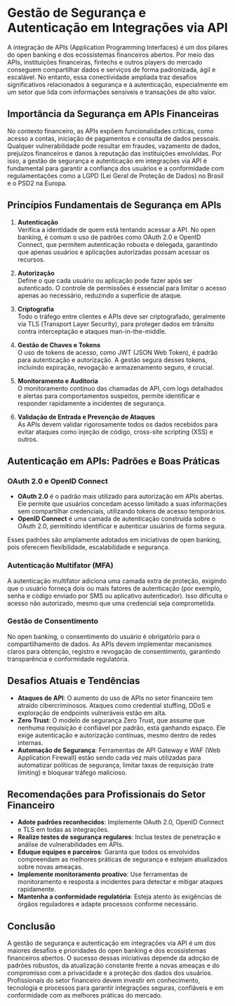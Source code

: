 # Gestão de Segurança e Autenticação em Integrações via API

A integração de APIs (Application Programming Interfaces) é um dos pilares do open banking e dos ecossistemas financeiros abertos. Por meio das APIs, instituições financeiras, fintechs e outros players do mercado conseguem compartilhar dados e serviços de forma padronizada, ágil e escalável. No entanto, essa conectividade ampliada traz desafios significativos relacionados à segurança e à autenticação, especialmente em um setor que lida com informações sensíveis e transações de alto valor.

## Importância da Segurança em APIs Financeiras

No contexto financeiro, as APIs expõem funcionalidades críticas, como acesso a contas, iniciação de pagamentos e consulta de dados pessoais. Qualquer vulnerabilidade pode resultar em fraudes, vazamento de dados, prejuízos financeiros e danos à reputação das instituições envolvidas. Por isso, a gestão de segurança e autenticação em integrações via API é fundamental para garantir a confiança dos usuários e a conformidade com regulamentações como a LGPD (Lei Geral de Proteção de Dados) no Brasil e o PSD2 na Europa.

## Princípios Fundamentais de Segurança em APIs

1. **Autenticação**  
   Verifica a identidade de quem está tentando acessar a API. No open banking, é comum o uso de padrões como OAuth 2.0 e OpenID Connect, que permitem autenticação robusta e delegada, garantindo que apenas usuários e aplicações autorizadas possam acessar os recursos.

2. **Autorização**  
   Define o que cada usuário ou aplicação pode fazer após ser autenticado. O controle de permissões é essencial para limitar o acesso apenas ao necessário, reduzindo a superfície de ataque.

3. **Criptografia**  
   Todo o tráfego entre clientes e APIs deve ser criptografado, geralmente via TLS (Transport Layer Security), para proteger dados em trânsito contra interceptação e ataques man-in-the-middle.

4. **Gestão de Chaves e Tokens**  
   O uso de tokens de acesso, como JWT (JSON Web Token), é padrão para autenticação e autorização. A gestão segura desses tokens, incluindo expiração, revogação e armazenamento seguro, é crucial.

5. **Monitoramento e Auditoria**  
   O monitoramento contínuo das chamadas de API, com logs detalhados e alertas para comportamentos suspeitos, permite identificar e responder rapidamente a incidentes de segurança.

6. **Validação de Entrada e Prevenção de Ataques**  
   As APIs devem validar rigorosamente todos os dados recebidos para evitar ataques como injeção de código, cross-site scripting (XSS) e outros.

## Autenticação em APIs: Padrões e Boas Práticas

### OAuth 2.0 e OpenID Connect

- **OAuth 2.0** é o padrão mais utilizado para autorização em APIs abertas. Ele permite que usuários concedam acesso limitado a suas informações sem compartilhar credenciais, utilizando tokens de acesso temporários.
- **OpenID Connect** é uma camada de autenticação construída sobre o OAuth 2.0, permitindo identificar e autenticar usuários de forma segura.

Esses padrões são amplamente adotados em iniciativas de open banking, pois oferecem flexibilidade, escalabilidade e segurança.

### Autenticação Multifator (MFA)

A autenticação multifator adiciona uma camada extra de proteção, exigindo que o usuário forneça dois ou mais fatores de autenticação (por exemplo, senha e código enviado por SMS ou aplicativo autenticador). Isso dificulta o acesso não autorizado, mesmo que uma credencial seja comprometida.

### Gestão de Consentimento

No open banking, o consentimento do usuário é obrigatório para o compartilhamento de dados. As APIs devem implementar mecanismos claros para obtenção, registro e revogação de consentimento, garantindo transparência e conformidade regulatória.

## Desafios Atuais e Tendências

- **Ataques de API**: O aumento do uso de APIs no setor financeiro tem atraído cibercriminosos. Ataques como credential stuffing, DDoS e exploração de endpoints vulneráveis estão em alta.
- **Zero Trust**: O modelo de segurança Zero Trust, que assume que nenhuma requisição é confiável por padrão, está ganhando espaço. Ele exige autenticação e autorização contínuas, mesmo dentro de redes internas.
- **Automação de Segurança**: Ferramentas de API Gateway e WAF (Web Application Firewall) estão sendo cada vez mais utilizadas para automatizar políticas de segurança, limitar taxas de requisição (rate limiting) e bloquear tráfego malicioso.

## Recomendações para Profissionais do Setor Financeiro

- **Adote padrões reconhecidos**: Implemente OAuth 2.0, OpenID Connect e TLS em todas as integrações.
- **Realize testes de segurança regulares**: Inclua testes de penetração e análise de vulnerabilidades em APIs.
- **Eduque equipes e parceiros**: Garanta que todos os envolvidos compreendam as melhores práticas de segurança e estejam atualizados sobre novas ameaças.
- **Implemente monitoramento proativo**: Use ferramentas de monitoramento e resposta a incidentes para detectar e mitigar ataques rapidamente.
- **Mantenha a conformidade regulatória**: Esteja atento às exigências de órgãos reguladores e adapte processos conforme necessário.

## Conclusão

A gestão de segurança e autenticação em integrações via API é um dos maiores desafios e prioridades do open banking e dos ecossistemas financeiros abertos. O sucesso dessas iniciativas depende da adoção de padrões robustos, da atualização constante frente a novas ameaças e do compromisso com a privacidade e a proteção dos dados dos usuários. Profissionais do setor financeiro devem investir em conhecimento, tecnologia e processos para garantir integrações seguras, confiáveis e em conformidade com as melhores práticas do mercado.